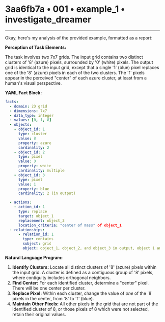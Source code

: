 # 3aa6fb7a • 001 • example_1 • investigate_dreamer

---
Okay, here's my analysis of the provided example, formatted as a report:

**Perception of Task Elements:**

The task involves two 7x7 grids. The input grid contains two distinct clusters of '8' (azure) pixels, surrounded by '0' (white) pixels. The output grid is identical to the input grid, except that a single '1' (blue) pixel replaces one of the '8' (azure) pixels in each of the two clusters. The '1' pixels appear in the perceived "center" of each azure cluster, at least from a human's visual perspective.

**YAML Fact Block:**



```yaml
facts:
  - domain: 2D grid
  - dimensions: 7x7
  - data_type: integer
  - values: [0, 1, 8]
  - objects:
    - object_id: 1
      type: cluster
      value: 8
      property: azure
      cardinality: 2
    - object_id: 2
      type: pixel
      value: 0
      property: white
      cardinality: multiple
    - object_id: 3
      type: pixel
      value: 1
      property: blue
      cardinality: 2 (in output)

  - actions:
    - action_id: 1
      type: replace
      target: object_1
      replacement: object_3
      location_criteria: "center of mass" of object_1
  - relationships:
      - relation_id: 1
        type: contains
        subject: grid
        object: object_1, object_2, and object_3 in output, object 1 and 2 in input

```



**Natural Language Program:**

1.  **Identify Clusters:** Locate all distinct clusters of '8' (azure) pixels within the input grid. A cluster is defined as a contiguous group of '8' pixels, where contiguity includes orthogonal neighbors.
2.  **Find Center:** For each identified cluster, determine a "center" pixel. There will be one center per cluster.
3.  **Replace Pixel:** Within each cluster, change the value of *one* of the '8' pixels in the center, from '8' to '1' (blue).
4.  **Maintain Other Pixels:** All other pixels in the grid that are not part of the identified cluster of 8, or those pixels of 8 which were not selected, retain their original values.

